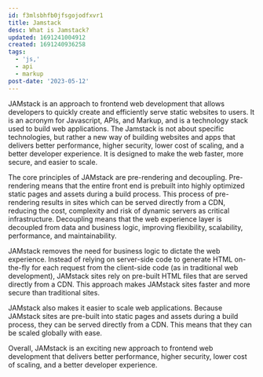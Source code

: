 ```yaml
---
id: f3mlsbhfb0jfsgojodfxvr1
title: Jamstack
desc: What is Jamstack?
updated: 1691241004912
created: 1691240936258
tags:
  - 'js,'
  - api
  - markup
post-date: '2023-05-12'
---
```

JAMstack is an approach to frontend web development that allows developers to quickly create and efficiently serve static websites to users. It is an acronym for Javascript, APIs, and Markup, and is a technology stack used to build web applications. The Jamstack is not about specific technologies, but rather a new way of building websites and apps that delivers better performance, higher security, lower cost of scaling, and a better developer experience. It is designed to make the web faster, more secure, and easier to scale.

The core principles of JAMstack are pre-rendering and decoupling. Pre-rendering means that the entire front end is prebuilt into highly optimized static pages and assets during a build process. This process of pre-rendering results in sites which can be served directly from a CDN, reducing the cost, complexity and risk of dynamic servers as critical infrastructure. Decoupling means that the web experience layer is decoupled from data and business logic, improving flexibility, scalability, performance, and maintainability.

JAMstack removes the need for business logic to dictate the web experience. Instead of relying on server-side code to generate HTML on-the-fly for each request from the client-side code (as in traditional web development), JAMstack sites rely on pre-built HTML files that are served directly from a CDN. This approach makes JAMstack sites faster and more secure than traditional sites.

JAMstack also makes it easier to scale web applications. Because JAMstack sites are pre-built into static pages and assets during a build process, they can be served directly from a CDN. This means that they can be scaled globally with ease.

Overall, JAMstack is an exciting new approach to frontend web development that delivers better performance, higher security, lower cost of scaling, and a better developer experience.
